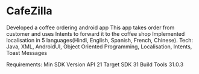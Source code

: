 # CafeZilla

Developed a coffee ordering android app 
This app takes order from customer and uses Intents to forward it to the coffee shop 
Implemented localisation in 5 languages(Hindi, English, Spanish, French, Chinese).
Tech: Java, XML, AndroidUI, Object Oriented Programming, Localisation, Intents, Toast Messages

Requirements:
Min SDK Version API 21
Target SDK 31
Build Tools 31.0.3
